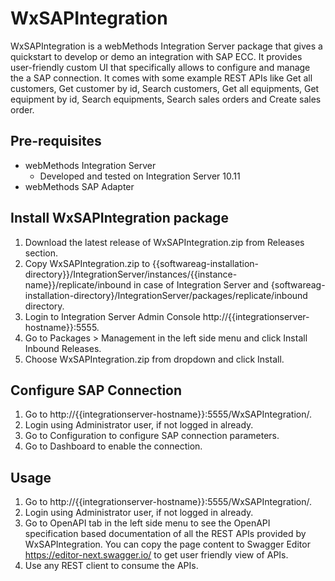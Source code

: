 # WxSAPIntegration

WxSAPIntegration is a webMethods Integration Server package that gives a quickstart to develop or demo an integration with SAP ECC. It provides user-friendly custom UI that specifically allows to configure and manage the a SAP connection. It comes with some example REST APIs like Get all customers, Get customer by id, Search customers, Get all equipments, Get equipment by id, Search equipments, Search sales orders and Create sales order.

## Pre-requisites
* webMethods Integration Server
  * Developed and tested on Integration Server 10.11
* webMethods SAP Adapter

## Install WxSAPIntegration package
1. Download the latest release of WxSAPIntegration.zip from Releases section.
2. Copy WxSAPIntegration.zip to {{softwareag-installation-directory}}/IntegrationServer/instances/{{instance-name}}/replicate/inbound in case of Integration Server and {softwareag-installation-directory}/IntegrationServer/packages/replicate/inbound directory.
3. Login to Integration Server Admin Console http://{{integrationserver-hostname}}:5555.
4. Go to Packages > Management in the left side menu and click Install Inbound Releases.
5. Choose WxSAPIntegration.zip from dropdown and click Install.

## Configure SAP Connection
1. Go to http://{{integrationserver-hostname}}:5555/WxSAPIntegration/.
2. Login using Administrator user, if not logged in already.
3. Go to Configuration to configure SAP connection parameters.
4. Go to Dashboard to enable the connection.

## Usage
1. Go to http://{{integrationserver-hostname}}:5555/WxSAPIntegration/.
2. Login using Administrator user, if not logged in already.
3. Go to OpenAPI tab in the left side menu to see the OpenAPI specification based documentation of all the REST APIs provided by WxSAPIntegration. You can copy the page content to Swagger Editor https://editor-next.swagger.io/ to get user friendly view of APIs.
4. Use any REST client to consume the APIs.
